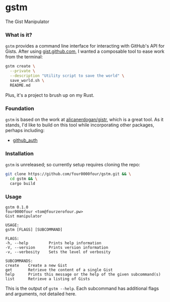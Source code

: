 # gstm

The Gist Manipulator

### What is it?

`gstm` provides a command line interface for interacting with GitHub's
API for Gists. After using [gist.github.com](https://gist.github.com),
I wanted a composable tool to ease work from the terminal: 

```bash
gstm create \
  --private \
  --description "Utility script to save the world" \
  save_world.sh \
  README.md
```

Plus, it's a project to brush up on my Rust.

### Foundation

`gstm` is based on the work at [alicanerdogan/gistr](https://github.com/alicanerdogan/gistr),
which is a great tool. As it stands, I'd like to build on this tool
while incorporating other packages, perhaps including:
 - [github_auth](https://crates.io/crates/github_auth)

### Installation

`gstm` is unreleased; so currently setup requires cloning the repo:

```bash
git clone https://github.com/four0000four/gstm.git && \
  cd gstm && \
  cargo build
```

### Usage

```
gstm 0.1.0
four0000four <tom@fourzerofour.pw>
Gist manipulator

USAGE:
gstm [FLAGS] [SUBCOMMAND]

FLAGS:
-h, --help         Prints help information
-V, --version      Prints version information
-v, --verbosity    Sets the level of verbosity

SUBCOMMANDS:
create    Create a new Gist
get       Retrieve the content of a single Gist
help      Prints this message or the help of the given subcommand(s)
list      Retrieve a listing of Gists
```

This is the output of `gstm --help`. Each subcommand has additional
flags and arguments, not detailed here.
